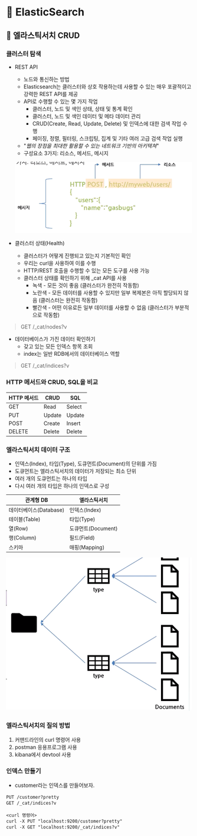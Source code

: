 # :book: ElasticSearch

## :pushpin: 엘라스틱서치 CRUD

### 클러스터 탐색 

- REST API
    - 노드와 통신하는 방법
    - Elasticsearch는 클러스터와 상호 작용하는데 사용할 수 있는 매우 포괄적이고 강력한 REST API를 제공
    - API로 수행할 수 있는 몇 가지 작업
        - 클러스터, 노드 및 색인 상태, 상태 및 통계 확인
        - 클러스터, 노드 및 색인 데이터 및 메타 데이터 관리
        - CRUD(Create, Read, Update, Delete) 및 인덱스에 대한 검색 작업 수행
        - 페이징, 정렬, 필터링, 스크립팅, 집계 및 기타 여러 고급 검색 작업 실행
    - "*웹의 장점을 최대한 활용할 수 있는 네트워크 기반의 아키텍쳐*"
    - 구성요소 3가지: 리소스, 메서드, 메시지
    
    ![구성요소](image/구성요소.png)


- 클러스터 상태(Health)
    - 클러스터가 어떻게 진행되고 있는지 기본적인 확인
    - 우리는 curl을 사용하여 이를 수행
    - HTTP/REST 호출을 수행할 수 있는 모든 도구를 사용 가능
    - 클러스터 상태를 확인하기 위해 _cat API를 사용
        - 녹색 - 모든 것이 좋음 (클러스터가 완전히 작동함)
        - 노란색 - 모든 데이터를 사용할 수 있지만 일부 복제본은 아직 할당되지 않음 (클러스터는 완전히 작동함)
        - 빨간색 - 어떤 이유로든 일부 데이터를 사용할 수 없음 (클러스터가 부분적으로 작동함)
        
> GET /_cat/nodes?v
    
    
- 데이터베이스가 가진 데이터 확인하기
    - 갖고 있는 모든 인덱스 항목 조회
    - index는 일반 RDB에서의 데이터베이스 역할
    
> GET /_cat/indices?v


### HTTP 메서드와 CRUD, SQL을 비교


HTTP 메서드 | CRUD | SQL | 
------| -----| ------|
GET | Read   | Select
PUT | Update | Update
POST | Create | Insert
DELETE | Delete | Delete


### 엘라스틱서치 데이터 구조

- 인덱스(Index), 타입(Type), 도큐먼트(Document)의 단위를 가짐
- 도큐먼트는 엘라스틱서치의 데이터가 저장되는 최소 단위
- 여러 개의 도큐먼트는 하나의 타입
- 다시 여러 개의 타입은 하나의 인덱스로 구성

관계형 DB | 엘라스틱서치
-------- | --------|
데이터베이스(Database) | 인덱스(Index)
테이블(Table) | 타입(Type)
열(Row) | 도큐먼트(Document)
행(Column) | 필드(Field)
스키마 | 매핑(Mapping)

![앨라스틱서치데이터구조](image/앨라스틱서치데이터구조.png)


### 엘라스틱서치의 질의 방법

1. 커맨드라인의 curl 명령어 사용
2. postman 응용프로그램 사용
3. kibana에서 devtool 사용



### 인덱스 만들기

- customer라는 인덱스를 만들어보자.

````
PUT /customer?pretty
GET /_cat/indices?v

<curl 명령어>
curl -X PUT "localhost:9200/customer?pretty"
curl -X GET "localhost:9200/_cat/indices?v"
````


